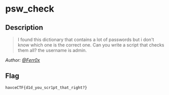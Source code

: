 # psw_check
## Description

>I found this dictionary that contains a lot of passwords but i don't know which one is the correct one. Can you write a script that checks them all?
>the username is admin.

*Author: [@Ferr0x](https://github.com/Ferr0x)*
## Flag
`havceCTF{d1d_you_scr1pt_that_right?}`